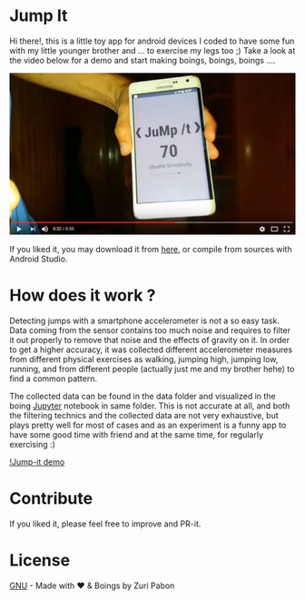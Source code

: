 # Jump It

Hi there!, this is a little toy app for android devices I coded to have some fun with my little younger brother and ... to exercise my legs too ;) Take a look at the video below for a demo and start making boings, boings, boings ....

[![Jump-it demo](/data/video.png)](https://www.youtube.com/watch?v=2foBptULL-w "Jump-it demo")

If you liked it, you may download it from [here](https://github.com/Tsur/jump-it/releases/tag/1.0.0), or compile from sources with Android Studio.

# How does it work ?

Detecting jumps with a smartphone accelerometer is not a so easy task. Data coming from the sensor contains too much noise and requires to filter it out properly to remove that noise and the effects of gravity on it. In order to get a higher accuracy, it was collected different accelerometer measures from different physical exercises as walking, jumping high, jumping low, running, and from different people (actually just me and my brother hehe) to find a common pattern.

The collected data can be found in the data folder and visualized in the boing [Jupyter](http://jupyter.org/) notebook in same folder. This is not accurate at all, and both the filtering technics and the collected data are not very exhaustive, but plays pretty well for most of cases and as an experiment is a funny app to have some good time with friend and at the same time, for regularly exercising :)

[!Jump-it demo](/data/notebook1.png)

# Contribute

If you liked it, please feel free to improve and PR-it.

# License

[GNU](https://www.gnu.org/licenses/gpl-3.0.en.html) - Made with :heart: & Boings by Zuri Pabon
